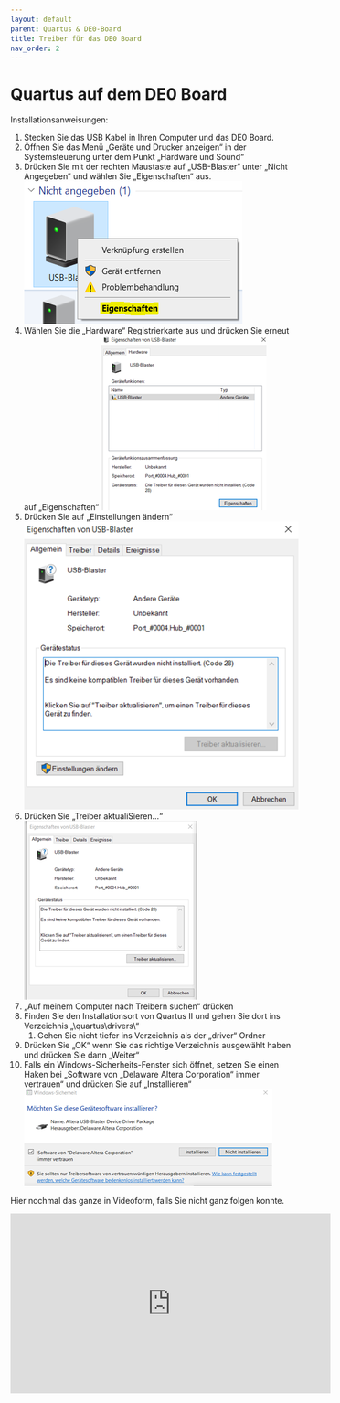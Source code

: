 ```yaml
---
layout: default
parent: Quartus & DE0-Board
title: Treiber für das DE0 Board
nav_order: 2
---
```

# Quartus auf dem DE0 Board

Installationsanweisungen:

1. Stecken Sie das USB Kabel in Ihren Computer und das DE0 Board.
2. Öffnen Sie das Menü „Geräte und Drucker anzeigen“ in der Systemsteuerung unter dem Punkt „Hardware und Sound“
3. Drücken Sie mit der rechten Maustaste auf „USB-Blaster“ unter „Nicht Angegeben“ und wählen Sie „Eigenschaften“ aus.
![Installation-01](../assets/DE0_inst_01.png)
4. Wählen Sie die „Hardware“ Registrierkarte aus und drücken Sie erneut auf „Eigenschaften“
![Installation-02](../assets/DE0_inst_02.png)
5. Drücken Sie auf „Einstellungen ändern“
![Installation-03](../assets/DE0_inst_03.png)
6. Drücken Sie „Treiber aktualiSieren…“
![Installation-04](../assets/DE0_inst_04.png)
7. „Auf meinem Computer nach Treibern suchen“ drücken
8. Finden Sie den Installationsort von Quartus II und gehen Sie dort ins Verzeichnis „\quartus\drivers\“
    1. Gehen Sie nicht tiefer ins Verzeichnis als der „driver“ Ordner
9. Drücken Sie „OK“ wenn Sie das richtige Verzeichnis ausgewählt haben und drücken Sie dann „Weiter“
10. Falls ein Windows-Sicherheits-Fenster sich öffnet, setzen Sie einen Haken bei „Software von „Delaware Altera Corporation“ immer vertrauen“ und drücken Sie auf „Installieren“
![Installation-05](../assets/DE0_inst_05.png)


Hier nochmal das ganze in Videoform, falls Sie nicht ganz folgen konnte.


<div style="width: 560px; height: 315px; float: none; clear: both; margin: 2px auto;">
  <embed
    src="https://www.youtube.com/embed/PE9Uxkb9s1w?si=C6sB8agcv-52HQWJ"
    wmode="transparent"
    type="video/mp4"
    width="100%" height="100%"
    allow="autoplay; encrypted-media; picture-in-picture"
    allowfullscreen
    title="USB Blaster"
  >
</div>

